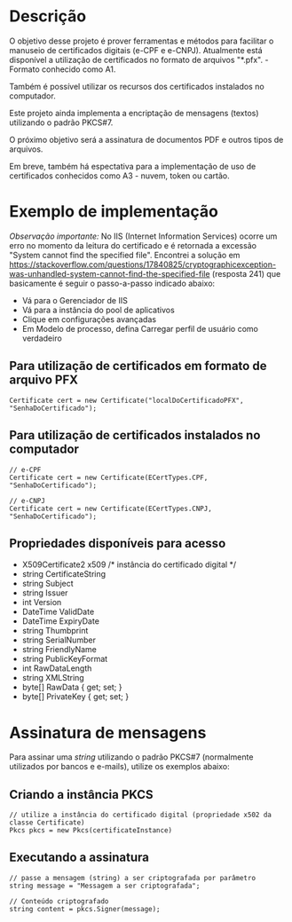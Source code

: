 # Descrição
O objetivo desse projeto é prover ferramentas e métodos para facilitar o manuseio de certificados digitais (e-CPF e e-CNPJ). Atualmente está disponível a utilização de certificados no formato de arquivos "*.pfx". - Formato conhecido como A1.

Também é possível utilizar os recursos dos certificados instalados no computador.

Este projeto ainda implementa a encriptação de mensagens (textos) utilizando o padrão PKCS#7.

O próximo objetivo será a assinatura de documentos PDF e outros tipos de arquivos.

Em breve, também há espectativa para a implementação de uso de certificados conhecidos como A3 - nuvem, token ou cartão.

# Exemplo de implementação
*Observação importante:* No IIS (Internet Information Services) ocorre um erro no momento da leitura do certificado e é retornada a excessão "System cannot find the specified file". Encontrei a solução em https://stackoverflow.com/questions/17840825/cryptographicexception-was-unhandled-system-cannot-find-the-specified-file (resposta 241) que basicamente é seguir o passo-a-passo indicado abaixo:
- Vá para o Gerenciador de IIS
- Vá para a instância do pool de aplicativos
- Clique em configurações avançadas
- Em Modelo de processo, defina Carregar perfil de usuário como verdadeiro

## Para utilização de certificados em formato de arquivo PFX
    Certificate cert = new Certificate("localDoCertificadoPFX", "SenhaDoCertificado");


## Para utilização de certificados instalados no computador
    // e-CPF
    Certificate cert = new Certificate(ECertTypes.CPF, "SenhaDoCertificado");

    // e-CNPJ
    Certificate cert = new Certificate(ECertTypes.CNPJ, "SenhaDoCertificado");

## Propriedades disponíveis para acesso
- X509Certificate2 x509 /* instância do certificado digital */
- string CertificateString 
- string Subject 
- string Issuer 
- int Version 
- DateTime ValidDate 
- DateTime ExpiryDate 
- string Thumbprint 
- string SerialNumber 
- string FriendlyName 
- string PublicKeyFormat 
- int RawDataLength 
- string XMLString 
- byte[] RawData { get; set; }
- byte[] PrivateKey { get; set; }

# Assinatura de mensagens
Para assinar uma _string_ utilizando o padrão PKCS#7 (normalmente utilizados por bancos e e-mails), utilize os exemplos abaixo:

## Criando a instância PKCS
    // utilize a instância do certificado digital (propriedade x502 da classe Certificate)
    Pkcs pkcs = new Pkcs(certificateInstance)

## Executando a assinatura
    // passe a mensagem (string) a ser criptografada por parâmetro
    string message = "Messagem a ser criptografada";

    // Conteúdo criptografado
    string content = pkcs.Signer(message);
